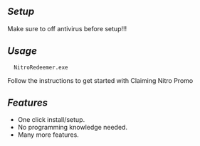 ## ***Setup***
Make sure to off antivirus before setup!!!

## ***Usage***

	  NitroRedeemer.exe
Follow the instructions to get started with Claiming Nitro Promo

## ***Features***

- One click install/setup.
- No programming knowledge needed.
- Many more features.
